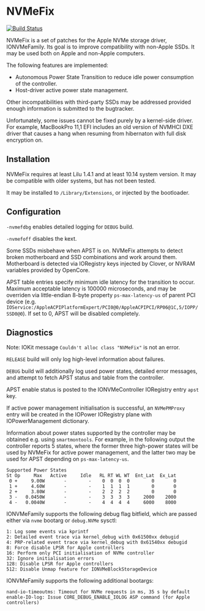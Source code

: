 NVMeFix
=======

[![Build Status](https://travis-ci.com/acidanthera/NVMeFix.svg?branch=master)](https://travis-ci.com/acidanthera/NVMeFix)

NVMeFix is a set of patches for the Apple NVMe storage driver, IONVMeFamily.
Its goal is to improve compatibility with non-Apple SSDs. It may be used both on Apple and non-Apple
computers.

The following features are implemented:

- Autonomous Power State Transition to reduce idle power consumption of the controller.
- Host-driver active power state management.

Other incompatibilities with third-party SSDs may be addressed provided enough information is
submitted to the bugtracker.

Unfortunately, some issues cannot be fixed purely by a kernel-side driver. For example, MacBookPro
11,1 EFI includes an old version of NVMHCI DXE driver that causes a hang when resuming from
hibernaton with full disk encryption on.

Installation
------------

NVMeFix requires at least Lilu 1.4.1 and at least 10.14 system version. It may be compatible with
older systems, but has not been tested.

It may be installed to `/Library/Extensions`, or injected by the bootloader.

Configuration
-------------

`-nvmefdbg` enables detailed logging for `DEBUG` build.

`-nvmefoff` disables the kext.

Some SSDs misbehave when APST is on. NVMeFix attempts to detect broken motherboard and SSD
combinations and work around them. Motherboard is detected via IORegistry keys injected by Clover,
or NVRAM variables provided by OpenCore.

APST table entries specify minimum idle latency for the transition to occur. Maximum acceptable
latency is 100000 microseconds, and may be overriden via little-endian 8-byte property
`ps-max-latency-us` of parent PCI device (e.g.
`IOService:/AppleACPIPlatformExpert/PCI0@0/AppleACPIPCI/RP06@1C,5/IOPP/SSD0@0`). If set to 0, APST
will be disabled completely.

Diagnostics
-----------

Note: IOKit message `Couldn't alloc class "NVMeFix"` is not an error.

`RELEASE` build will only log high-level information about failures.

`DEBUG` build will additionally log used power states, detailed error messages, and attempt to
fetch APST status and table from the controller.

APST enable status is posted to the IONVMeController IORegistry entry `apst` key.

If active power management initialisation is successful, an `NVMePMProxy` entry will be created
in the IOPower IORegistry plane with IOPowerManagement dictionary.

Information about power states supported by the controller may be obtained e.g. using `smartmontools`.
For example, in the following output the controller reports 5 states, where the former three
high-power states will be used by NVMeFix for active power management, and the latter two may be
used for APST depending on `ps-max-latency-us`.

    Supported Power States
    St Op     Max   Active     Idle   RL RT WL WT  Ent_Lat  Ex_Lat
     0 +     9.00W       -        -    0  0  0  0        0       0
     1 +     4.60W       -        -    1  1  1  1        0       0
     2 +     3.80W       -        -    2  2  2  2        0       0
     3 -   0.0450W       -        -    3  3  3  3     2000    2000
     4 -   0.0040W       -        -    4  4  4  4     6000    8000

IONVMeFamily supports the following debug flag bitfield, which are passed either via `nvme` bootarg
or `debug.NVMe` sysctl:

    1: Log some events via kprintf
    2: Detailed event trace via kernel_debug with 0x61500xx debugid
    4: PRP-related event trace via kernel_debug with 0x61540xx debugid
    8: Force disable LPSR for Apple controllers
    16: Perform only PCI initialisation of NVMe controller
    32: Ignore initialisation errors
    128: Disable LPSR for Apple controllers
    512: Disable Unmap feature for IONVMeBlockStorageDevice

IONVMeFamily supports the following additional bootargs:

    nand-io-timeoutms: Timeout for NVMe requests in ms, 35 s by default
    enable-IO-log: Issue CORE_DEBUG_ENABLE_IOLOG ASP command (for Apple controllers)
